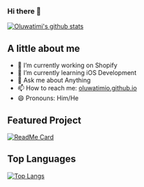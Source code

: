### Hi there 👋
[![Oluwatimi's github stats](https://github-readme-stats.vercel.app/api?username=oluwatimio&count_private=true&show_icons=true&theme=cobalt)](https://oluwatimio.github.io)

## A little about me
- 🔭 I’m currently working on Shopify
- 🌱 I’m currently learning iOS Development
- 💬 Ask me about Anything
- 📫 How to reach me: [oluwatimio.github.io](https://oluwatimio.github.io)
- 😄 Pronouns: Him/He
## Featured Project
[![ReadMe Card](https://github-readme-stats.vercel.app/api/pin/?username=oluwatimio&repo=ehotel&theme=radical)](https://github.com/oluwatimio/ehotel)

## Top Languages
[![Top Langs](https://github-readme-stats.vercel.app/api/top-langs/?username=oluwatimio&hide=kotlin&theme=dark)](https://github.com/anuraghazra/github-readme-stats)

